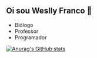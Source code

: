 ## Oi sou Weslly Franco 👋
- Biólogo
- Professor
- Programador

[![Anurag's GitHub stats](https://github-readme-stats.vercel.app/api?username=wesllyfranco)](https://github.com/anuraghazra/github-readme-stats)

<!--
**wesllyfranco/wesllyfranco** is a ✨ _special_ ✨ repository because its `README.md` (this file) appears on your GitHub profile.

Here are some ideas to get you started:

- 🔭 I’m currently working on ...
- 🌱 I’m currently learning ...
- 👯 I’m looking to collaborate on ...
- 🤔 I’m looking for help with ...
- 💬 Ask me about ...
- 📫 How to reach me: ...
- 😄 Pronouns: ...
- ⚡ Fun fact: ...
-->
